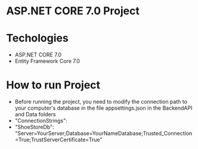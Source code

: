 # ASP.NET CORE 7.0 Project
# Techologies
- ASP.NET CORE 7.0
- Entity Framework Core 7.0

# How to run Project
- Before running the project, you need to modify the connection path to your computer's database in the file appsettings.json in the BackendAPI and Data folders
- "ConnectionStrings":
- "ShoeStoreDb": "Server=YourServer;Database=YourNameDatabase;Trusted_Connection=True;TrustServerCertificate=True"


